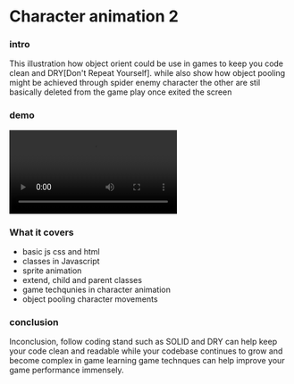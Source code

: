 # Character animation 2

### intro

This illustration how object orient could be use in games to keep you code clean and DRY[Don't Repeat Yourself]. while also show how object pooling might be achieved through spider enemy character the other are stil basically deleted from the game play once exited the screen

### demo

<div>
<!-- images go here -->
<video src="./illustration.mp4" alt="illustration video" controls>
</video>
</div>

### What it covers

- basic js css and html
- classes in Javascript
- sprite animation
- extend, child and parent classes
- game techqunies in character animation
- object pooling character movements

### conclusion

Inconclusion, follow coding stand such as SOLID and DRY can help keep your code clean and readable while your codebase continues to grow and become complex in game learning game technques can help improve your game performance immensely.
